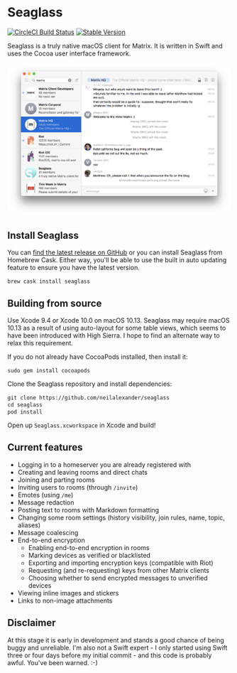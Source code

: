 # Seaglass
[![CircleCI Build Status](https://circleci.com/gh/neilalexander/seaglass.svg?style=shield)](https://circleci.com/gh/neilalexander/seaglass)
[![Stable Version](https://img.shields.io/badge/download-stable-green.svg)](https://github.com/neilalexander/seaglass/releases/latest)

Seaglass is a truly native macOS client for Matrix. It is written in Swift and
uses the Cocoa user interface framework.

![Screenshot of Seaglass](image.png)

## Install Seaglass

You can [find the latest release on GitHub](https://github.com/neilalexander/seaglass/releases)
or you can install Seaglass from Homebrew Cask. Either way, you'll be able to use the built
in auto updating feature to ensure you have the latest version.

```
brew cask install seaglass
```

## Building from source

Use Xcode 9.4 or Xcode 10.0 on macOS 10.13. Seaglass may require macOS 10.13 as a
result of using auto-layout for some table views, which seems to have been introduced
with High Sierra. I hope to find an alternate way to relax this requirement.

If you do not already have CocoaPods installed, then install it:
```
sudo gem install cocoapods
```

Clone the Seaglass repository and install dependencies:
```
git clone https://github.com/neilalexander/seaglass
cd seaglass
pod install
```
Open up `Seaglass.xcworkspace` in Xcode and build!

## Current features

- Logging in to a homeserver you are already registered with
- Creating and leaving rooms and direct chats
- Joining and parting rooms
- Inviting users to rooms (through `/invite`)
- Emotes (using `/me`)
- Message redaction
- Posting text to rooms with Markdown formatting
- Changing some room settings (history visibility, join rules, name, topic, aliases)
- Message coalescing
- End-to-end encryption
  - Enabling end-to-end encryption in rooms
  - Marking devices as verified or blacklisted
  - Exporting and importing encryption keys (compatible with Riot)
  - Requesting (and re-requesting) keys from other Matrix clients
  - Choosing whether to send encrypted messages to unverified devices
- Viewing inline images and stickers
- Links to non-image attachments

## Disclaimer

At this stage it is early in development and stands a good chance of being buggy
and unreliable. I'm also not a Swift expert - I only started using Swift three
or four days before my initial commit - and this code is probably awful. You've
been warned. :-)
